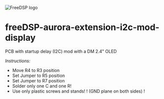 ![FreeDSP logo](https://github.com/freeDSP/WIKI-AND-GENERAL-TOPICS/raw/master/LOGOs/freeDSP/freeDSP%20LOGO/freeDSP_LOGO.png)

# freeDSP-aurora-extension-i2c-mod-display
PCB with startup delay (I2C) mod with a DM 2.4" OLED

*Instructions:*
- Move R4 to R3 position
- Set Jumper to R5 position
- Set Jumper to R7 position
- Solder only one C and one R!
- Use only plastic screws and stands!
! (GND plane on both sides) !
